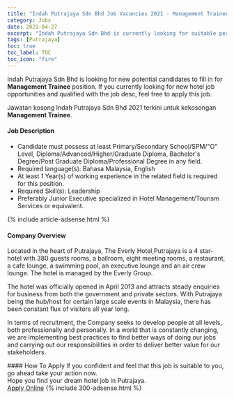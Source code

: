 ```yaml
---
title: "Indah Putrajaya Sdn Bhd Job Vacancies 2021 - Management Trainee" 
category: Jobs 
date: 2021-04-27 
excerpt: "Indah Putrajaya Sdn Bhd is currently looking for suitable person to fill in the Management Trainee which positioned at Putrajaya" 
tags: [Putrajaya] 
toc: true 
toc_label: TOC 
toc_icon: "fire" 
--- 
```


<p>Indah Putrajaya Sdn Bhd is looking for new potential candidates to fill in for <b>Management Trainee</b> position. If you currently looking for new hotel job opportunities and qualified with the job desc, feel free to apply this job.
</p>Jawatan kosong Indah Putrajaya Sdn Bhd 2021 terkini untuk kekosongan <b>Management Trainee</b>. 
<div><div><h4>Job Description</h4></div><div><div><span><div><ul><li>Candidate must possess at least Primary/Secondary School/SPM/"O" Level, Diploma/Advanced/Higher/Graduate Diploma, Bachelor's Degree/Post Graduate Diploma/Professional Degree&#160;in any field.</li><li>Required language(s):&#160;Bahasa Malaysia, English</li><li>At least 1&#160;Year(s) of working experience in the related field is required for this position.</li><li>Required Skill(s): Leadership</li><li>Preferably Junior Executive specialized in Hotel Management/Tourism Services or equivalent.</li></ul></div></span></div></div></div> 
{% include article-adsense.html %} 
<div><div><h4>Company Overview</h4></div><div><div><span><div><p>Located in the heart of Putrajaya, The Everly Hotel,Putrajaya is a 4 star-hotel with 380 guests rooms, a ballroom, eight meeting rooms, a restaurant, a cafe lounge, a swimming pool, an executive lounge and an air crew lounge. The hotel is managed by the Everly Group.</p><p>The hotel was officially opened in April 2013 and attracts steady enquiries for business from both the government and private sectors. With Putrajaya being the hub/host for certain large scale events in Malaysia, there has been constant flux of visitors all year long.</p><p>In terms of recruitment, the Company seeks to develop people at all levels, both professionally and personally. In a world that is constantly changing, we are implementing best practices to find better ways of doing our jobs and carrying out our responsibilities in order to deliver better value for our stakeholders.&#160;</p></div></span></div></div></div> 
#### How To Apply 
If you confident and feel that this job is suitable to you, go ahead take your action now. <br/> 
Hope you find your dream hotel job in Putrajaya. <br/> 
<a href="https://www.jobstreet.com.my/en/job/management-trainee-4550058?jobId=jobstreet-my-job-4550058" class="btn btn--info" target="_blank" rel="nofollow noopenner">Apply Online</a> 
{% include 300-adsense.html %} 